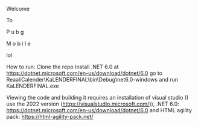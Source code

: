 Welcome

To

P
u
b
g

M
o
b
i
l
e

lol

How to run:
Clone the repo
Install .NET 6.0 at https://dotnet.microsoft.com/en-us/download/dotnet/6.0
go to ReaaliCalender\KaLENDERFINAL\bin\Debug\net6.0-windows and run KaLENDERFINAL.exe

Viewing the code and building it requires an installation of visual studio (I use the 2022 version (https://visualstudio.microsoft.com/)), .NET 6.0: https://dotnet.microsoft.com/en-us/download/dotnet/6.0 and HTML agility pack: https://html-agility-pack.net/
